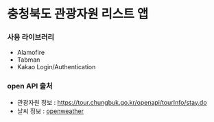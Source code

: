 # 충청북도 관광자원 리스트 앱

### 사용 라이브러리
- Alamofire
- Tabman
- Kakao Login/Authentication

### open API 출처
- 관광자원 정보 : https://tour.chungbuk.go.kr/openapi/tourInfo/stay.do
- 날씨 정보 : [openweather](https://openweathermap.org/)
